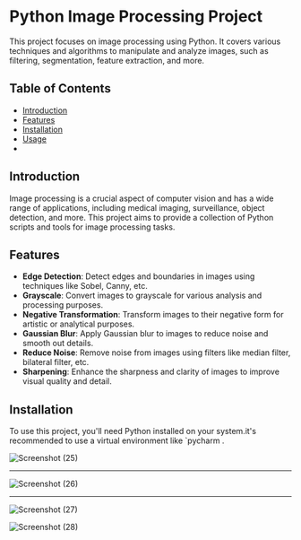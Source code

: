 # Python Image Processing Project

This project focuses on image processing using Python. It covers various techniques and algorithms to manipulate and analyze images, such as filtering, segmentation, feature extraction, and more.

## Table of Contents

- [Introduction](#introduction)
- [Features](#features)
- [Installation](#installation)
- [Usage](#usage)
- 
## Introduction

Image processing is a crucial aspect of computer vision and has a wide range of applications, including medical imaging, surveillance, object detection, and more. This project aims to provide a collection of Python scripts and tools for image processing tasks.

## Features

- **Edge Detection**: Detect edges and boundaries in images using techniques like Sobel, Canny, etc.
- **Grayscale**: Convert images to grayscale for various analysis and processing purposes.
- **Negative Transformation**: Transform images to their negative form for artistic or analytical purposes.
- **Gaussian Blur**: Apply Gaussian blur to images to reduce noise and smooth out details.
- **Reduce Noise**: Remove noise from images using filters like median filter, bilateral filter, etc.
- **Sharpening**: Enhance the sharpness and clarity of images to improve visual quality and detail.

## Installation

To use this project, you'll need Python installed on your system.it's recommended to use a virtual environment like `pycharm .



![Screenshot (25)](https://github.com/Fidaa2002Shwahna/Python_projects/assets/121303770/ba537b80-57a3-478a-bb6b-f2112852d31c)

-------------------------------------------------------------------------------------------------

![Screenshot (26)](https://github.com/Fidaa2002Shwahna/Python_projects/assets/121303770/eb4b6333-3c78-4ed8-a239-962866983318)

-------------------------------------------------------------------------------------------------

![Screenshot (27)](https://github.com/Fidaa2002Shwahna/Python_projects/assets/121303770/9147d48d-534e-46f4-86f9-69468168867d)


![Screenshot (28)](https://github.com/Fidaa2002Shwahna/Python_projects/assets/121303770/dda0afb3-65da-47c1-8050-46ab1258251c)
